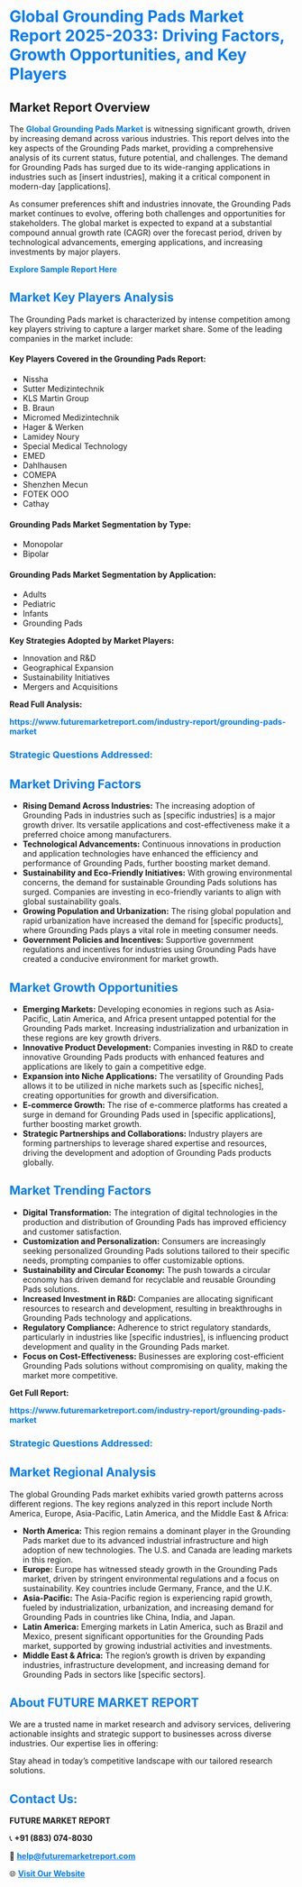 <h1 style="color: #007BFF;">Global Grounding Pads Market Report 2025-2033: Driving Factors, Growth Opportunities, and Key Players</h1>

<section id="overview">
<h2>Market Report Overview</h2>
<p>The <a href="https://www.futuremarketreport.com/industry-report/grounding-pads-market" style="color: #007BFF; text-decoration: none;"><strong>Global Grounding Pads Market</strong></a> is witnessing significant growth, driven by increasing demand across various industries. This report delves into the key aspects of the Grounding Pads market, providing a comprehensive analysis of its current status, future potential, and challenges. The demand for Grounding Pads has surged due to its wide-ranging applications in industries such as [insert industries], making it a critical component in modern-day [applications].</p>
<p>As consumer preferences shift and industries innovate, the Grounding Pads market continues to evolve, offering both challenges and opportunities for stakeholders. The global market is expected to expand at a substantial compound annual growth rate (CAGR) over the forecast period, driven by technological advancements, emerging applications, and increasing investments by major players.</p>
</section>

<section id="overview">
<p><a href="https://www.futuremarketreport.com/request-sample/reportId=111084" style="color: #007BFF; text-decoration: none;"><strong>Explore Sample Report Here</strong></a></p>
</section>

<section id="key-players">
<h2 style="color: #007BFF;">Market Key Players Analysis</h2>
<p>The Grounding Pads market is characterized by intense competition among key players striving to capture a larger market share. Some of the leading companies in the market include:</p>
<h4>Key Players Covered in the Grounding Pads Report:</h4>
<ul><li>Nissha</li><li>Sutter Medizintechnik</li><li>KLS Martin Group</li><li>B. Braun</li><li>Micromed Medizintechnik</li><li>Hager &amp; Werken</li><li>Lamidey Noury</li><li>Special Medical Technology</li><li>EMED</li><li>Dahlhausen</li><li>COMEPA</li><li>Shenzhen Mecun</li><li>FOTEK OOO</li><li>Cathay</li></ul>
<h4>Grounding Pads Market Segmentation by Type:</h4>
<ul><li>Monopolar</li><li>Bipolar</li></ul>

<h4>Grounding Pads Market Segmentation by Application:</h4>
<ul><li>Adults</li><li>Pediatric</li><li>Infants</li><li>Grounding Pads</li></ul>
<p><strong>Key Strategies Adopted by Market Players:</strong></p>
<ul>
<li>Innovation and R&D</li>
<li>Geographical Expansion</li>
<li>Sustainability Initiatives</li>
<li>Mergers and Acquisitions</li>
</ul>
</section>

<section>
<p><strong>Read Full Analysis: </strong></p><a href="https://www.futuremarketreport.com/industry-report/grounding-pads-market" style="color: #007BFF; text-decoration: none;"><strong>https://www.futuremarketreport.com/industry-report/grounding-pads-market</strong></a>
<h3 style="color: #007BFF;">Strategic Questions Addressed:</h3>
</section>

<section id="driving-factors">
<h2 style="color: #007BFF;">Market Driving Factors</h2>
<ul>
<li><strong>Rising Demand Across Industries:</strong> The increasing adoption of Grounding Pads in industries such as [specific industries] is a major growth driver. Its versatile applications and cost-effectiveness make it a preferred choice among manufacturers.</li>
<li><strong>Technological Advancements:</strong> Continuous innovations in production and application technologies have enhanced the efficiency and performance of Grounding Pads, further boosting market demand.</li>
<li><strong>Sustainability and Eco-Friendly Initiatives:</strong> With growing environmental concerns, the demand for sustainable Grounding Pads solutions has surged. Companies are investing in eco-friendly variants to align with global sustainability goals.</li>
<li><strong>Growing Population and Urbanization:</strong> The rising global population and rapid urbanization have increased the demand for [specific products], where Grounding Pads plays a vital role in meeting consumer needs.</li>
<li><strong>Government Policies and Incentives:</strong> Supportive government regulations and incentives for industries using Grounding Pads have created a conducive environment for market growth.</li>
</ul>
</section>

<section id="growth-opportunities">
<h2 style="color: #007BFF;">Market Growth Opportunities</h2>
<ul>
<li><strong>Emerging Markets:</strong> Developing economies in regions such as Asia-Pacific, Latin America, and Africa present untapped potential for the Grounding Pads market. Increasing industrialization and urbanization in these regions are key growth drivers.</li>
<li><strong>Innovative Product Development:</strong> Companies investing in R&D to create innovative Grounding Pads products with enhanced features and applications are likely to gain a competitive edge.</li>
<li><strong>Expansion into Niche Applications:</strong> The versatility of Grounding Pads allows it to be utilized in niche markets such as [specific niches], creating opportunities for growth and diversification.</li>
<li><strong>E-commerce Growth:</strong> The rise of e-commerce platforms has created a surge in demand for Grounding Pads used in [specific applications], further boosting market growth.</li>
<li><strong>Strategic Partnerships and Collaborations:</strong> Industry players are forming partnerships to leverage shared expertise and resources, driving the development and adoption of Grounding Pads products globally.</li>
</ul>
</section>

<section id="trending-factors">
<h2 style="color: #007BFF;">Market Trending Factors</h2>
<ul>
<li><strong>Digital Transformation:</strong> The integration of digital technologies in the production and distribution of Grounding Pads has improved efficiency and customer satisfaction.</li>
<li><strong>Customization and Personalization:</strong> Consumers are increasingly seeking personalized Grounding Pads solutions tailored to their specific needs, prompting companies to offer customizable options.</li>
<li><strong>Sustainability and Circular Economy:</strong> The push towards a circular economy has driven demand for recyclable and reusable Grounding Pads solutions.</li>
<li><strong>Increased Investment in R&D:</strong> Companies are allocating significant resources to research and development, resulting in breakthroughs in Grounding Pads technology and applications.</li>
<li><strong>Regulatory Compliance:</strong> Adherence to strict regulatory standards, particularly in industries like [specific industries], is influencing product development and quality in the Grounding Pads market.</li>
<li><strong>Focus on Cost-Effectiveness:</strong> Businesses are exploring cost-efficient Grounding Pads solutions without compromising on quality, making the market more competitive.</li>
</ul>
</section>

<section>
<p><strong>Get Full Report: </strong></p><a href="https://www.futuremarketreport.com/industry-report/grounding-pads-market" style="color: #007BFF; text-decoration: none;"><strong>https://www.futuremarketreport.com/industry-report/grounding-pads-market</strong></a>
<h3 style="color: #007BFF;">Strategic Questions Addressed:</h3>
</section>


<section id="regional-analysis">
<h2 style="color: #007BFF;">Market Regional Analysis</h2>
<p>The global Grounding Pads market exhibits varied growth patterns across different regions. The key regions analyzed in this report include North America, Europe, Asia-Pacific, Latin America, and the Middle East & Africa:</p>
<ul>
<li><strong>North America:</strong> This region remains a dominant player in the Grounding Pads market due to its advanced industrial infrastructure and high adoption of new technologies. The U.S. and Canada are leading markets in this region.</li>
<li><strong>Europe:</strong> Europe has witnessed steady growth in the Grounding Pads market, driven by stringent environmental regulations and a focus on sustainability. Key countries include Germany, France, and the U.K.</li>
<li><strong>Asia-Pacific:</strong> The Asia-Pacific region is experiencing rapid growth, fueled by industrialization, urbanization, and increasing demand for Grounding Pads in countries like China, India, and Japan.</li>
<li><strong>Latin America:</strong> Emerging markets in Latin America, such as Brazil and Mexico, present significant opportunities for the Grounding Pads market, supported by growing industrial activities and investments.</li>
<li><strong>Middle East & Africa:</strong> The region’s growth is driven by expanding industries, infrastructure development, and increasing demand for Grounding Pads in sectors like [specific sectors].</li>
</ul>
</section>

<footer>
<h2 style="color: #007BFF;">About FUTURE MARKET REPORT</h2>
<p>We are a trusted name in market research and advisory services, delivering actionable insights and strategic support to businesses across diverse industries. Our expertise lies in offering:</p>

<p>Stay ahead in today’s competitive landscape with our tailored research solutions.</p>

<h2 style="color: #007BFF;">Contact Us:</h2>
<p><strong>FUTURE MARKET REPORT</strong></p>
<p>📞 <strong>+91 (883) 074-8030</strong></p>
<p>📧 <strong><a href="mailto:help@futuremarketreport.com" style="color: #007BFF;">help@futuremarketreport.com</a></strong></p>
<p>🌐 <strong><a href="https://www.futuremarketreport.com/" style="color: #007BFF;">Visit Our Website</a></strong></p>
</footer>